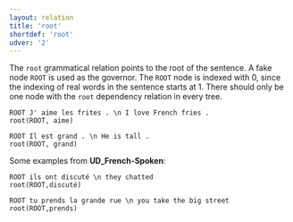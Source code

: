 ```yaml
---
layout: relation
title: 'root'
shortdef: 'root'
udver: '2'
---
```


The `root` grammatical relation points to the root of the sentence.
A fake node `ROOT` is used as the governor.
The `ROOT` node is indexed with 0, since the indexing of real words in the sentence starts at 1.
There should only be one node with the `root` dependency relation in every tree.

~~~ sdparse
ROOT J' aime les frites . \n I love French fries .
root(ROOT, aime)
~~~

~~~ sdparse
ROOT Il est grand . \n He is tall .
root(ROOT, grand)
~~~

Some examples from **UD_French-Spoken**:

~~~ sdparse
ROOT ils ont discuté \n they chatted
root(ROOT,discuté)
~~~

~~~ sdparse
ROOT tu prends la grande rue \n you take the big street
root(ROOT,prends)
~~~
<!-- Interlanguage links updated Út zář 29 20:23:44 CEST 2020 -->
